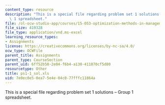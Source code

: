 ```yaml
---
content_type: resource
description: "This is a special file regarding problem set 1 solutions \u2013 Group\
  \ 1 spreadsheet."
file: /ol-ocw-studio-app/courses/15-053-optimization-methods-in-management-science-spring-2013/7e0ec0e50ea75e4e04c077fffc11864a_ps1-1_sol.xls
file_size: 419328
file_type: application/vnd.ms-excel
learning_resource_types:
- Assignments
license: https://creativecommons.org/licenses/by-nc-sa/4.0/
ocw_type: OCWFile
parent_title: Assignments
parent_type: CourseSection
parent_uid: 6ff52b58-2e04-f6b4-a130-411870cf5d80
resourcetype: Other
title: ps1-1_sol.xls
uid: 7e0ec0e5-0ea7-5e4e-04c0-77fffc11864a
---
```

This is a special file regarding problem set 1 solutions – Group 1 spreadsheet.
